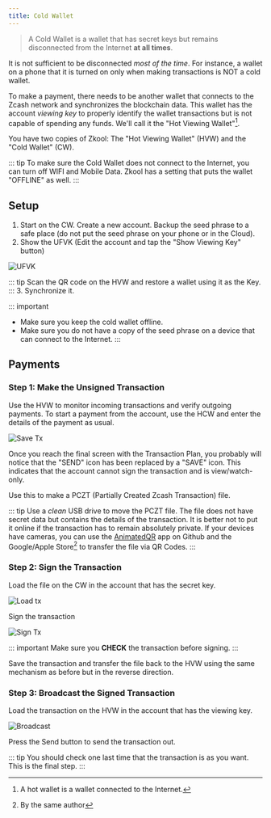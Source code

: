 ```yaml
---
title: Cold Wallet
---
```


> A Cold Wallet is a wallet that has secret keys but remains disconnected from the Internet **at all times**.

It is not sufficient to be disconnected _most of the time_. For instance, a wallet on a phone that it is turned on only when making transactions is NOT a cold wallet.

To make a payment, there needs to be another wallet that connects to the Zcash network and synchronizes the blockchain data. This wallet has the account _viewing key_ to properly identify the wallet transactions but is not capable of spending any funds. We'll call it the "Hot Viewing Wallet"[^1].

You have two copies of Zkool: The "Hot Viewing Wallet" (HVW) and the "Cold
Wallet" (CW).

::: tip
To make sure the Cold Wallet does not connect to the Internet, you can turn off
WIFI and Mobile Data. Zkool has a setting that puts the wallet "OFFLINE" as
well.
:::

## Setup

1. Start on the CW. Create a new account. Backup the seed phrase to a safe place (do not put the seed phrase on your phone or in the Cloud).
2. Show the UFVK (Edit the account and tap the "Show Viewing Key" button)

![UFVK](./images/06.ufvk.png)

::: tip
Scan the QR code on the HVW and restore a wallet using it as the Key.
:::
3. Synchronize it.

::: important
- Make sure you keep the cold wallet offline.
- Make sure you do not have a copy of the seed phrase on a device that can
connect to the Internet.
:::

## Payments

### Step 1: Make the **Unsigned** Transaction

Use the HVW to monitor incoming transactions and verify outgoing payments. To
start a payment from the account, use the HCW and enter the details of the
payment as usual.

![Save Tx](./images/07.save.png)

Once you reach the final screen with the Transaction Plan, you probably will
notice that the "SEND" icon has been replaced by a "SAVE" icon. This indicates
that the account cannot sign the transaction and is view/watch-only.

Use this to make a PCZT (Partially Created Zcash Transaction) file.

::: tip
Use a *clean* USB drive to move the PCZT file. The file does not have secret
data but contains the details of the transaction. It is better not to put it
online if the transaction has to remain absolutely private.
If your devices have cameras, you can use the [AnimatedQR][1] app on Github
and the Google/Apple Store[^2] to transfer the file via QR Codes.
:::

### Step 2: Sign the Transaction

Load the file on the CW in the account that has the secret key.

![Load tx](./images/08.load.png)

Sign the transaction

![Sign Tx](./images/09.sign.png)

::: important
Make sure you **CHECK** the transaction before signing.
:::

Save the transaction and transfer the file back to the HVW using the same
mechanism as before but in the reverse direction.

### Step 3: Broadcast the Signed Transaction

Load the transaction on the HVW in the account that has the viewing key.

![Broadcast](./images/10.broadcast.png)

Press the Send button to send the transaction out.

::: tip
You should check one last time that the transaction is as you want. This is the
final step.
:::


[1]: https://github.com/hhanh00/animated-qr
[^1]: A hot wallet is a wallet connected to the Internet.
[^2]: By the same author
